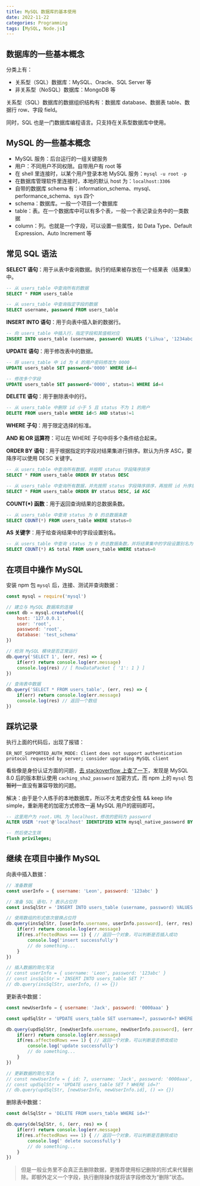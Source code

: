```yaml
---
title: MySQL 数据库的基本使用
date: 2022-11-22
categories: Programming
tags: [MySQL, Node.js]
---
```


## 数据库的一些基本概念

分类上有：

- 关系型（SQL）数据库：MySQL、Oracle、SQL Server 等
- 非关系型（NoSQL）数据库：MongoDB 等

关系型（SQL）数据库的数据组织结构有：数据库 database、数据表 table、数据行 row、字段 field。

同时，SQL 也是一门数据库编程语言。只支持在关系型数据库中使用。

## MySQL 的一些基本概念

- MySQL 服务：后台运行的一组关键服务
- 用户：不同用户不同权限。自带用户有 root 等
- 在 shell 里连接时，以某个用户登录本地 MySQL 服务：`mysql -u root -p`
- 在数据库管理软件里连接时，本地的默认 host 为：`localhost:3306`
- 自带的数据库 schema 有：information_schema、mysql、performance_schema、sys 四个
- schema：数据库。一般一个项目一个数据库
- table：表。在一个数据库中可以有多个表，一般一个表记录业务中的一类数据
- column：列。也就是一个字段，可以设置一些属性，如 Data Type、Default Expression、Auto Increment 等

## 常见 SQL 语法

**SELECT 语句**：用于从表中查询数据。执行的结果被存放在一个结果表（结果集）中。

```SQL
-- 从 users_table 中查询所有的数据
SELECT * FROM users_table

-- 从 users_table 中查询指定字段的数据
SELECT username, password FROM users_table
```

**INSERT INTO 语句**：用于向表中插入新的数据行。

```SQL
-- 向 users_table 中插入行，指定字段和其值相对应
INSERT INTO users_table (username, password) VALUES ('Lihua', '1234abc')
```

**UPDATE 语句**：用于修改表中的数据。

```SQL
-- 将 users_table 中 id 为 4 的用户密码修改为 0000
UPDATE users_table SET password='0000' WHERE id=4

-- 修改多个字段
UPDATE users_table SET password='0000', status=1 WHERE id=4

```

**DELETE 语句**：用于删除表中的行。

```SQL
-- 从 users_table 中删除 id 小于 5 且 status 不为 1 的用户
DELETE FROM users_table WHERE id<5 AND status!=1
```

**WHERE 子句**：用于限定选择的标准。

**AND 和 OR 运算符**：可以在 WHERE 子句中将多个条件结合起来。

**ORDER BY 语句**：用于根据指定的字段对结果集进行排序。默认为升序 ASC，要降序可以使用 DESC 关键字。

```SQL
-- 从 users_table 中查询所有数据，并按照 status 字段降序排序
SELECT * FROM users_table ORDER BY status DESC

-- 从 users_table 中查询所有数据，并先按照 status 字段降序排序，再按照 id 升序排序
SELECT * FROM users_table ORDER BY status DESC, id ASC
```

**COUNT(\*) 函数**：用于返回查询结果的总数据条数。

```SQL
-- 从 users_table 中查询 status 为 0 的总数据条数
SELECT COUNT(*) FROM users_table WHERE status=0
```

**AS 关键字**：用于给查询结果中的字段设置别名。

```SQL
-- 从 users_table 中查询 status 为 0 的总数据条数，并将结果集中的字段设置别名为 total
SELECT COUNT(*) AS total FROM users_table WHERE status=0
```

## 在项目中操作 MySQL

安装 npm 包 `mysql` 后，连接、测试并查询数据：

```js
const mysql = require('mysql')

// 建立与 MySQL 数据库的连接
const db = mysql.createPool({
    host: '127.0.0.1',
    user: 'root',
    password: 'root',
    database: 'test_schema'
})

// 检测 MySQL 模块是否正常运行
db.query('SELECT 1', (err, res) => {
    if(err) return console.log(err.message)
    console.log(res) // [ RowDataPacket { '1': 1 } ]
})

// 查询表中数据
db.query('SELECT * FROM users_table', (err, res) => {
    if(err) return console.log(err.message)
    console.log(res) // 返回一个数组
})
```

## 踩坑记录

执行上面的代码后，出现了报错：

```
ER_NOT_SUPPORTED_AUTH_MODE: Client does not support authentication protocol requested by server; consider upgrading MySQL client
```

看些像是身份认证方面的问题，[去 stackoverflow 上查了一下](https://stackoverflow.com/questions/50093144/mysql-8-0-client-does-not-support-authentication-protocol-requested-by-server)，发现是 MySQL 8.0 后的版本默认使用 `caching_sha2_password` 加密方式，而 npm 上的 `mysql` 包~~暂时~~一直没有兼容导致的问题。

解决：由于是个人练手的本地数据库，所以不太考虑安全性 && keep life simple，重新用老的加密方式修改一遍 MySQL 用户的密码即可。

```SQL
-- 这里用户为 root，URL 为 localhost，修改的密码为 password
ALTER USER 'root'@'localhost' IDENTIFIED WITH mysql_native_password BY 'password';

-- 然后使之生效
flush privileges;
```

## 继续 在项目中操作 MySQL

向表中插入数据：

```js
// 准备数据
const userInfo = { username: 'Leon', password: '123abc' }

// 准备 SQL 语句，? 表示占位符
const insSqlStr = 'INSERT INTO users_table (username, password) VALUES (?, ?)'

// 使用数组的形式依次替换占位符
db.query(insSqlStr, [userInfo.username, userInfo.password], (err, res) => {
    if(err) return console.log(err.message)
    if(res.affectedRows === 1) { // 返回一个对象，可以判断是否插入成功
        console.log('insert successfully')
        // do something...
    }
})

// 插入数据的简化写法
// const userInfo = { username: 'Leon', password: '123abc' }
// const insSqlStr = 'INSERT INTO users_table SET ?'
// db.query(insSqlStr, userInfo, () => {})
```

更新表中数据：

```js
const newUserInfo = { username: 'Jack', password: '0000aaa' }

const updSqlStr = 'UPDATE users_table SET username=?, password=? WHERE id=7'

db.query(updSqlStr, [newUserInfo.username, newUserInfo.password], (err, res) => {
    if(err) return console.log(err.message)
    if(res.affectedRows === 1) { // 返回一个对象，可以判断是否修改成功
        console.log('update successfully')
        // do something...
    }
})

// 更新数据的简化写法
// const newUserInfo = { id: 7, username: 'Jack', password: '0000aaa', status: 0 }
// const updSqlStr = 'UPDATE users_table SET ? WHERE id=?'
// db.query(updSqlStr, [newUserInfo, newUserInfo.id], () => {})
```

删除表中数据：

```js
const delSqlStr = 'DELETE FROM users_table WHERE id=?'

db.query(delSqlStr, 6, (err, res) => {
    if(err) return console.log(err.message)
    if(res.affectedRows === 1) { // 返回一个对象，可以判断是否删除成功
        console.log(' delete successfully')
        // do something...
    }
})
```

> 但是一般业务里不会真正去删除数据，更推荐使用标记删除的形式来代替删除。即额外定义一个字段，执行删除操作就将该字段修改为“删除”状态。

